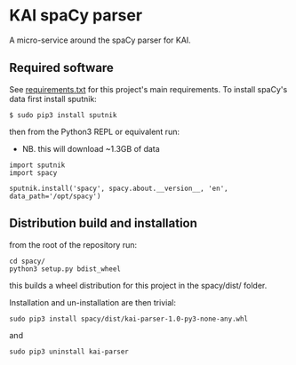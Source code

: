 # KAI spaCy parser

A micro-service around the spaCy parser for KAI.

## Required software
See [requirements.txt](./requirements.txt) for this project's main requirements.
To install spaCy's data first install sputnik:
```
$ sudo pip3 install sputnik
```
then from the Python3 REPL or equivalent run:
* NB. this will download ~1.3GB of data
```
import sputnik
import spacy

sputnik.install('spacy', spacy.about.__version__, 'en', data_path='/opt/spacy')
```

## Distribution build and installation

from the root of the repository run:
```
cd spacy/
python3 setup.py bdist_wheel
```
this builds a wheel distribution for this project in the spacy/dist/ folder.

Installation and un-installation are then trivial:
```
sudo pip3 install spacy/dist/kai-parser-1.0-py3-none-any.whl
```

and

```
sudo pip3 uninstall kai-parser
```
